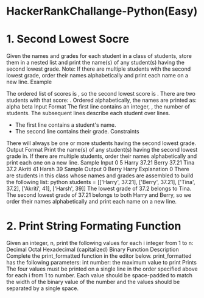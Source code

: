 # HackerRankChallange-Python(Easy)

# 1. Second Lowest Socre
Given the names and grades for each student in a class of  students, store them in a nested list and print the name(s) of any student(s) having the second lowest grade.
Note: If there are multiple students with the second lowest grade, order their names alphabetically and print each name on a new line.
Example 

The ordered list of scores is , so the second lowest score is . There are two students with that score: . Ordered alphabetically, the names are printed as:
alpha
beta
Input Format
The first line contains an integer, , the number of students. 
The  subsequent lines describe each student over  lines. 
- The first line contains a student's name. 
- The second line contains their grade.
Constraints

There will always be one or more students having the second lowest grade.
Output Format
Print the name(s) of any student(s) having the second lowest grade in. If there are multiple students, order their names alphabetically and print each one on a new line.
Sample Input 0
5
Harry
37.21
Berry
37.21
Tina
37.2
Akriti
41
Harsh
39
Sample Output 0
Berry
Harry
Explanation 0
There are  students in this class whose names and grades are assembled to build the following list:
python students = [['Harry', 37.21], ['Berry', 37.21], ['Tina', 37.2], ['Akriti', 41], ['Harsh', 39]]
The lowest grade of 37.2 belongs to Tina. The second lowest grade of 37.21 belongs to both Harry and Berry, so we order their names alphabetically and print each name on a new line.






# 2. Print String Formating Function

Given an integer, n, print the following values for each i integer from 1 to n:
Decimal
Octal
Hexadecimal (capitalized)
Binary
Function Description
Complete the print_formatted function in the editor below.
print_formatted has the following parameters:
int number: the maximum value to print
Prints
The four values must be printed on a single line in the order specified above for each i from 1 to number. Each value should be space-padded to match the width of the binary value of the number and the values should be separated by a single space.
